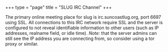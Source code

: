 +++
type = "page"
title = "SLUG IRC Channel"
+++

The primary online meeting place for slug is irc.suncoastlug.org, port 6697
using SSL. All connections to this IRC network require SSL and the
server is configured to not reveal identifiable information to other users
(such as IP addresses, realname field, or idle time). *Note:* that the server
admins can still see the IP address you are connecting from, so consider using a
tor proxy or similar.
